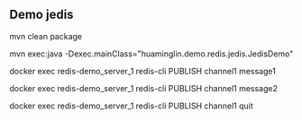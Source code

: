 ## Demo jedis

mvn clean package

mvn exec:java -Dexec.mainClass="huaminglin.demo.redis.jedis.JedisDemo"

docker exec redis-demo_server_1 redis-cli PUBLISH channel1 message1

docker exec redis-demo_server_1 redis-cli PUBLISH channel1 message2

docker exec redis-demo_server_1 redis-cli PUBLISH channel1 quit
